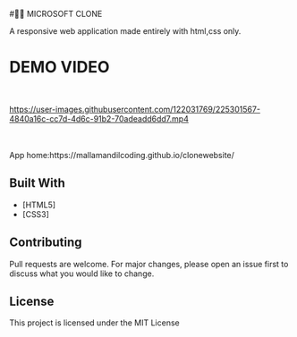 #🧳🧳 MICROSOFT CLONE

A responsive web application made entirely with html,css only.


# DEMO VIDEO

<br>



https://user-images.githubusercontent.com/122031769/225301567-4840a16c-cc7d-4d6c-91b2-70adeadd6dd7.mp4



<br>



<br>
App home:https://mallamandilcoding.github.io/clonewebsite/



## Built With
- [HTML5]
- [CSS3]



## Contributing
Pull requests are welcome. For major changes, please open an issue first to discuss what you would like to change.

## License
This project is licensed under the MIT License
